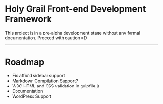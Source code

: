 # Holy Grail Front-end Development Framework

This project is in a pre-alpha development stage without any formal documentation. Proceed with caution =D

---

# Roadmap
* Fix affix'd sidebar support
* Markdown Compilation Support?
* W3C HTML and CSS validation in gulpfile.js
* Documentation
* WordPress Support
